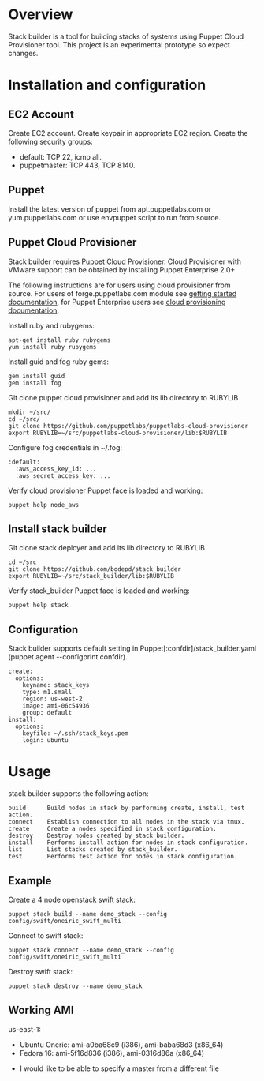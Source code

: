 # Overview

Stack builder is a tool for building stacks of systems using Puppet Cloud Provisioner tool. This project is an experimental prototype so expect changes.

# Installation and configuration

## EC2 Account

Create EC2 account.
Create keypair in appropriate EC2 region.
Create the following security groups:

* default: TCP 22, icmp all.
* puppetmaster: TCP 443, TCP 8140.

## Puppet

Install the latest version of puppet from apt.puppetlabs.com or yum.puppetlabs.com or use envpuppet script to run from source.

## Puppet Cloud Provisioner

Stack builder requires [Puppet Cloud Provisioner](https://github.com/puppetlabs/puppetlabs-cloud-provisioner). Cloud Provisioner with VMware support can be obtained by installing Puppet Enterprise 2.0+.

The following instructions are for users using cloud provisioner from source. For users of forge.puppetlabs.com module see [getting started documentation](http://docs.puppetlabs.com/guides/cloud_pack_getting_started.html), for Puppet Enterprise users see [cloud provisioning documentation](http://docs.puppetlabs.com/pe/2.0/cloudprovisioner_overview.html).

Install ruby and rubygems:

    apt-get install ruby rubygems
    yum install ruby rubygems

Install guid and fog ruby gems:

    gem install guid
    gem install fog

Git clone puppet cloud provisioner and add its lib directory to RUBYLIB

    mkdir ~/src/
    cd ~/src/
    git clone https://github.com/puppetlabs/puppetlabs-cloud-provisioner
    export RUBYLIB=~/src/puppetlabs-cloud-provisioner/lib:$RUBYLIB

Configure fog credentials in ~/.fog:

    :default:
      :aws_access_key_id: ...
      :aws_secret_access_key: ...

Verify cloud provisioner Puppet face is loaded and working:

    puppet help node_aws

## Install stack builder

Git clone stack deployer and add its lib directory to RUBYLIB

    cd ~/src
    git clone https://github.com/bodepd/stack_builder
    export RUBYLIB=~/src/stack_builder/lib:$RUBYLIB

Verify stack_builder Puppet face is loaded and working:

    puppet help stack

## Configuration

Stack builder supports default setting in Puppet[:confdir]/stack_builder.yaml (puppet agent --configprint confdir).

    create:
      options:
        keyname: stack_keys
        type: m1.small
        region: us-west-2
        image: ami-06c54936
        group: default
    install:
      options:
        keyfile: ~/.ssh/stack_keys.pem
        login: ubuntu

# Usage

stack builder supports the following action:

    build      Build nodes in stack by performing create, install, test action.
    connect    Establish connection to all nodes in the stack via tmux.
    create     Create a nodes specified in stack configuration.
    destroy    Destroy nodes created by stack builder.
    install    Performs install action for nodes in stack configuration.
    list       List stacks created by stack_builder.
    test       Performs test action for nodes in stack configuration.

## Example

Create a 4 node openstack swift stack:

    puppet stack build --name demo_stack --config config/swift/oneiric_swift_multi

Connect to swift stack:

    puppet stack connect --name demo_stack --config config/swift/oneiric_swift_multi

Destroy swift stack:

    puppet stack destroy --name demo_stack

## Working AMI

us-east-1:

* Ubuntu Oneric: ami-a0ba68c9 (i386), ami-baba68d3 (x86_64)
* Fedora 16: ami-5f16d836 (i386), ami-0316d86a (x86_64)

- I would like to be able to specify a master from a different file
